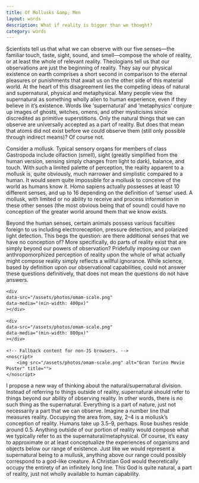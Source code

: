 ```yaml
---
title: Of Mollusks &amp; Men
layout: words
description: What if reality is bigger than we thought?
category: words
---
```


Scientists tell us that what we can observe with our five senses—the familiar touch, taste, sight, sound, and smell—compose the whole of reality, or at least the whole of relevant reality. Theologians tell us that our observations are just the beginning of reality. They say our physical existence on earth comprises a short second in comparison to the eternal pleasures or punishments that await us on the other side of this material world. At the heart of this disagreement lies the competing ideas of natural and supernatural, physical and metaphysical.
Many people view the supernatural as something wholly alien to human experience, even if they believe in it’s existence. Words like ‘supernatural’ and ‘metaphysics’ conjure up images of ghosts, witches, omens, and other mysticisms since discredited as primitive superstitions. Only the natural things that we can observe are universally accepted as a part of reality. But does that mean that atoms did not exist before we could observe them (still only possible through indirect means)? Of course not.

Consider a mollusk. Typical sensory organs for members of class Gastropoda include olfaction (smell), sight (greatly simplified from the human version, sensing simply changes from light to dark), balance, and touch. With such a limited palette of perception, the reality apparent to a mollusk is, quite obviously, much narrower and simplistic compared to a human. It would seem quite impossible for a mollusk to conceive of the world as humans know it. Homo sapiens actually possesses at least 10 different senses, and up to 16 depending on the definition of ‘sense’ used. A mollusk, with limited or no ability to receive and process information in these other senses (the most obvious being that of sound) could have no conception of the greater world around them that we know exists.

Beyond the human senses, certain animals possess various faculties foreign to us including electroreception, pressure detection, and polarized light detection. This begs the question: are there additional senses that we have no conception of? More specifically, do parts of reality exist that are simply beyond our powers of observation? Pridefully imposing our own anthropomorphized perception of reality upon the whole of what actually might compose reality simply reflects a willful ignorance. While science, based by definition upon our observational capabilities, could not answer these questions definitively, that does not mean the questions do not have answers.

<div data-picture data-alt="Gran Torino Movie Poster" data-title="">
	<div
	data-src="/assets/photos/omam-scale.png"
	></div>

	<div
	data-src="/assets/photos/omam-scale.png"
	data-media="(min-width: 400px)"
	></div>

    <div
    data-src="/assets/photos/omam-scale.png"
    data-media="(min-width: 800px)"
    ></div>

    <!-- Fallback content for non-JS browsers. -->
    <noscript>
        <img src="/assets/photos/omam-scale.png" alt="Gran Torino Movie Poster" title="">
    </noscript>
</div>

I propose a new way of thinking about the natural/supernatural division. Instead of referring to things outside of reality, supernatural should refer to things beyond our ability of observing reality. In other words, there is no such thing as the supernatural. Everything is a part of nature, just not necessarily a part that we can observe. Imagine a number line that measures reality. Occupying the area from, say, 2–4 is a mollusk’s conception of reality. Humans take up 3.5–9, perhaps. Rose bushes reside around 0.5. Anything outside of our portion of reality would compose what we typically refer to as the supernatural/metaphysical. Of course, it’s easy to approximate or at least conceptualize the experiences of organisms and objects below our range of existence. Just like we would represent a supernatural being to a mullusk, anything above our range could possibly correspond to a god-like creature. A Christian God would theoretically occupy the entirety of an infinitely long line. This God is quite natural, a part of reality, just not wholly available to human capability.